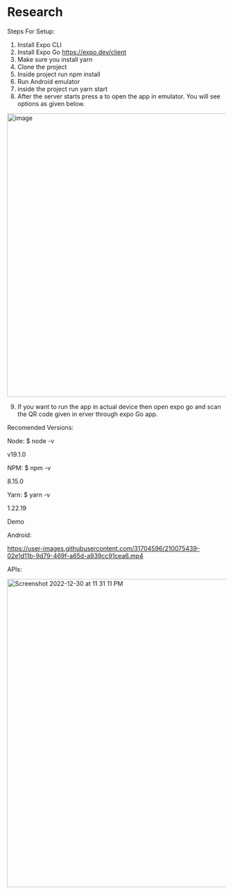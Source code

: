 # Research

Steps For Setup:
1. Install Expo CLI
2. Install Expo Go https://expo.dev/client
3. Make sure you install yarn
4. Clone the project
5. Inside project run npm install
6. Run Android emulator
7. inside the project run yarn start 
8. After the server starts press a to open the app in emulator. You will see options as given below.
<img width="654" alt="image" src="https://user-images.githubusercontent.com/31704596/203692549-54a719e7-baa2-41a3-a23c-88b112f0eb6f.png">

9. If you want to run the app in actual device then open expo go and scan the QR code given in erver through expo Go app.

Recomended Versions:

Node:
$ node -v

v19.1.0

NPM:
$ npm -v

8.15.0

Yarn:
$ yarn -v

1.22.19


Demo

Android:


https://user-images.githubusercontent.com/31704596/210075439-02e1d11b-9d79-469f-a65d-a939cc91cea6.mp4



APIs:

<img width="711" alt="Screenshot 2022-12-30 at 11 31 11 PM" src="https://user-images.githubusercontent.com/31704596/210070518-b3a23cb5-1793-4290-bdcf-11c87d27873e.png">




